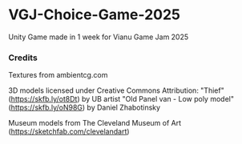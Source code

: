 # VGJ-Choice-Game-2025
Unity Game made in 1 week for Vianu Game Jam 2025


### Credits

Textures from ambientcg.com

3D models licensed under Creative Commons Attribution:
"Thief" (https://skfb.ly/ot8Dt) by UB artist
"Old Panel van - Low poly model" (https://skfb.ly/oN98G) by Daniel Zhabotinsky

Museum models from The Cleveland Museum of Art (https://sketchfab.com/clevelandart)